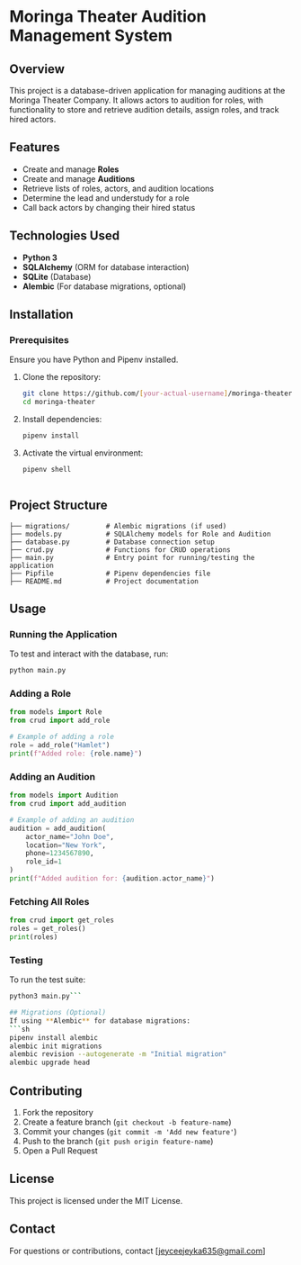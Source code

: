 # Moringa Theater Audition Management System

## Overview
This project is a database-driven application for managing auditions at the Moringa Theater Company. It allows actors to audition for roles, with functionality to store and retrieve audition details, assign roles, and track hired actors.

## Features
- Create and manage **Roles**
- Create and manage **Auditions**
- Retrieve lists of roles, actors, and audition locations
- Determine the lead and understudy for a role
- Call back actors by changing their hired status

## Technologies Used
- **Python 3**
- **SQLAlchemy** (ORM for database interaction)
- **SQLite** (Database)
- **Alembic** (For database migrations, optional)

## Installation
### Prerequisites
Ensure you have Python and Pipenv installed.

1. Clone the repository:
   ```bash
   git clone https://github.com/[your-actual-username]/moringa-theater.git
   cd moringa-theater
   ```

2. Install dependencies:
   ```sh
   pipenv install
   ```

3. Activate the virtual environment:
   ```sh
   pipenv shell
   ```


   ```

## Project Structure
```
├── migrations/         # Alembic migrations (if used)
├── models.py           # SQLAlchemy models for Role and Audition
├── database.py         # Database connection setup
├── crud.py             # Functions for CRUD operations
├── main.py             # Entry point for running/testing the application
├── Pipfile             # Pipenv dependencies file
├── README.md           # Project documentation
```

## Usage
### Running the Application
To test and interact with the database, run:
```sh
python main.py
```

### Adding a Role
```python
from models import Role
from crud import add_role

# Example of adding a role
role = add_role("Hamlet")
print(f"Added role: {role.name}")
```

### Adding an Audition
```python
from models import Audition
from crud import add_audition

# Example of adding an audition
audition = add_audition(
    actor_name="John Doe",
    location="New York",
    phone=1234567890,
    role_id=1
)
print(f"Added audition for: {audition.actor_name}")
```

### Fetching All Roles
```python
from crud import get_roles
roles = get_roles()
print(roles)
```

### Testing
To run the test suite:
```bash
python3 main.py```

## Migrations (Optional)
If using **Alembic** for database migrations:
```sh
pipenv install alembic
alembic init migrations
alembic revision --autogenerate -m "Initial migration"
alembic upgrade head
```

## Contributing
1. Fork the repository
2. Create a feature branch (`git checkout -b feature-name`)
3. Commit your changes (`git commit -m 'Add new feature'`)
4. Push to the branch (`git push origin feature-name`)
5. Open a Pull Request

## License
This project is licensed under the MIT License.

## Contact
For questions or contributions, contact [jeyceejeyka635@gmail.com]

